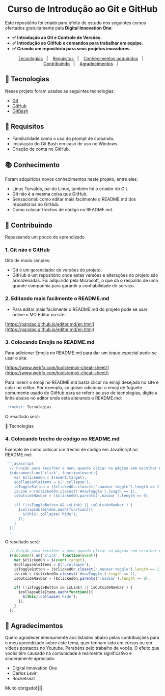 
<h1 align="center">
Curso de Introdução ao Git e GitHub
</h1>
<p>
Este repositório foi criado para efeito de estudo nos seguintes cursos ofertados gratuitamente pela <b>Digital Innovation One</b>:
<b>

- :white_check_mark: Introdução ao Git e Controle de Versões.
- :white_check_mark: Introdução ao GitHub e comandos para trabalhar em equipe. 
- :white_check_mark: Criando um repositório para seus projetos inovadores.

</b>

<p align="center">
  <a href="#tecnologias">Tecnologias</a>&nbsp;&nbsp;&nbsp;|&nbsp;&nbsp;&nbsp;
  <a href="#requisitos">Requisitos</a>&nbsp;&nbsp;&nbsp;|&nbsp;&nbsp;&nbsp;
  <a href="#conhecimento">Conhecimentos adquiridos</a>&nbsp;&nbsp;&nbsp;|&nbsp;&nbsp;&nbsp;
  <a href="#contribuindo">Contribuindo</a>&nbsp;&nbsp;&nbsp;|&nbsp;&nbsp;&nbsp;
  <a href="#agradecimentos">Agradecimentos</a>&nbsp;&nbsp;&nbsp;|&nbsp;&nbsp;&nbsp;
</p>

## :rocket: Tecnologias

Nesse projeto foram usadas as seguintes tecnologias:

- [Git](https://git-scm.com/)
- [GitHub](https://github.com/)
- [GitBash](https://gitforwindows.org/)

## :memo: Requisitos

- Familiaridade como o uso do prompt de comando.
- Instalação do Git Bash em caso de uso no Windows.
- Criação de conta no GitHub.

## :books: Conhecimento

Foram adquiridos novos conhecimentos neste projeto, entre eles:
</b>

- Linus Torvalds, pai do Linux, também foi o criador do Git.
- Git não é a mesma coisa que GitHub.
- Sensacional: como editar mais facilmente o README.md dos reposítórios no GitHub.
- Como colocar trechos de código no README.md.

</b>

## :small_orange_diamond: Contribuindo

Repassando um pouco do aprendizado.

### 1. Git não é GitHub

Dito de modo simples:

- Git é um gerenciador de versões do projeto.
- GitHub é um repositório onde estas versões e alterações do projeto são armazenadas. Foi adquirido pela Microsoft, o que dá o respaldo de uma grande companhia para garantir a confiabilidade do serviço. 

### 2. Editando mais facilmente o README.md

- Para editar mais facilmente o README.md do projeto pode se usar online o MD Editor no site:

[https://pandao.github.io/editor.md/en.html](https://pandao.github.io/editor.md/en.html)

### 3. Colocando Emojis no README.md

Para adicionar Emojis no README.md para dar um toque especial pode-se usar o site:

[https://www.webfx.com/tools/emoji-cheat-sheet/](https://www.webfx.com/tools/emoji-cheat-sheet/)

Para inserir o emoji no README.md basta clicar no emoji desejado no site e colar no editor. 
Por exemplo, se quiser adicionar o emoji de foguete comumente usado do GitHub para se referir ao uso de tecnologias, digite a linha abaixo no editor onde está alterando o README.md:

````markdown
 :rocket: Tecnologias
````
O resultado será:

 :rocket: Tecnologias

### 4. Colocando trecho de código no README.md

Exemplo de como colocar um trecho de código em JavaScript no README.md:

```javascript
```javascript
  // Função para recolher o menu quando clicar na página sem escolher nenhuma opção
  $(document).on('click', function(event){
    var $clickedOn = $(event.target),
    $collapsableItems = $('.collapse'),
    isToggleButton = ($clickedOn.closest('.navbar-toggle').length == 1),
    isLink = ($clickedOn.closest('#navToggle').length == 1),
    isOutsideNavbar = ($clickedOn.parents('.navbar').length == 0);
    
    if( (!isToggleButton && isLink) || isOutsideNavbar ) {
      $collapsableItems.each(function(){
        $(this).collapse('hide');
      });
    }
  });
  ...
```

O resultado será:


```javascript
  // Função para recolher o menu quando clicar na página sem escolher nenhuma opção
  $(document).on('click', function(event){
    var $clickedOn = $(event.target),
    $collapsableItems = $('.collapse'),
    isToggleButton = ($clickedOn.closest('.navbar-toggle').length == 1),
    isLink = ($clickedOn.closest('#navToggle').length == 1),
    isOutsideNavbar = ($clickedOn.parents('.navbar').length == 0);
    
    if( (!isToggleButton && isLink) || isOutsideNavbar ) {
      $collapsableItems.each(function(){
        $(this).collapse('hide');
      });
    }
  });
```

## :small_orange_diamond: Agradecimentos

Quero agradecer imensamente aos listados abaixo pelas contribuições para o meu aprendizado sobre este tema, quer tenham sido em cursos ou em vídeos postados no Youtube. Parabéns pelo trabalho de vocês. O efeito que vocês têm causado na comunidade é realmente significativo e sinceramente apreciado. 

- Digital Innovation One
- Carlos Levir
- Rocketseat

Muito obrigado!:clap::clap:
